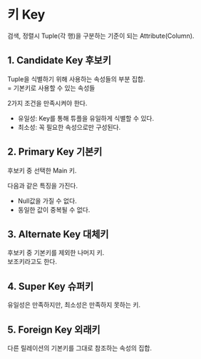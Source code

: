 # 키 Key
검색, 정렬시 Tuple(각 행)을 구분하는 기준이 되는 Attribute(Column).

## 1. Candidate Key 후보키
Tuple을 식별하기 위해 사용하는 속성들의 부분 집합.<br>
= 기본키로 사용할 수 있는 속성들

2가지 조건을 만족시켜야 한다.
- 유일성: Key를 통해 튜플을 유일하게 식별할 수 있다.
- 최소성: 꼭 필요한 속성으로만 구성된다.
## 2. Primary Key 기본키
후보키 중 선택한 Main 키.

다음과 같은 특징을 가진다.
- Null값을 가질 수 없다.
- 동일한 값이 중복될 수 없다.
## 3. Alternate Key 대체키
후보키 중 기본키를 제외한 나머지 키.<br>
보조키라고도 한다.

## 4. Super Key 슈퍼키
유일성은 만족하지만, 최소성은 만족하지 못하는 키.

## 5. Foreign Key 외래키
다른 릴레이션의 기본키를 그대로 참조하는 속성의 집합.